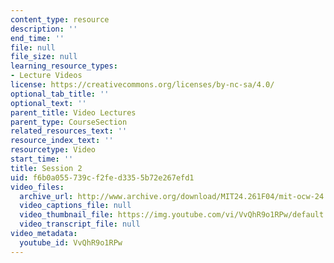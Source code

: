```yaml
---
content_type: resource
description: ''
end_time: ''
file: null
file_size: null
learning_resource_types:
- Lecture Videos
license: https://creativecommons.org/licenses/by-nc-sa/4.0/
optional_tab_title: ''
optional_text: ''
parent_title: Video Lectures
parent_type: CourseSection
related_resources_text: ''
resource_index_text: ''
resourcetype: Video
start_time: ''
title: Session 2
uid: f6b0a055-739c-f2fe-d335-5b72e267efd1
video_files:
  archive_url: http://www.archive.org/download/MIT24.261F04/mit-ocw-24.261-singer-20sep2004-220k.mp4
  video_captions_file: null
  video_thumbnail_file: https://img.youtube.com/vi/VvQhR9o1RPw/default.jpg
  video_transcript_file: null
video_metadata:
  youtube_id: VvQhR9o1RPw
---
```

